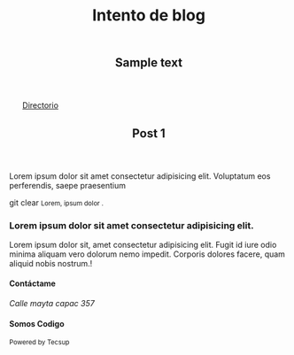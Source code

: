 <!DOCTYPE html>
<html lang="es">
    <head>
        <meta charset="UTF-8">
        <meta name="viewport" content="width=device-width>
        <link rel="stylesheet>
        <title>Reto</title>
    </head>
    <body>
        <header>
            <h1>Intento de blog</h1>
        </header>
        <main>
            <nav>
                <header>
                    <h2>Sample text</h2>
                </header>
                <ul>
                    <a href="reto2_sem1.html">Directorio</a>
                    <a href="reto2_sem1.html"></a>
                    <a href="reto2_sem1.html"></a>
                    <a href="reto2_sem1.html"></a>
                </ul>
            </nav>
            <article>
                <header>
                    <h2>Post 1</h2>
                </header>
                <section>
                    <p
                    >Lorem ipsum dolor sit amet consectetur adipisicing elit. Voluptatum eos perferendis, saepe praesentium 
                </p>
                </section>
                <footer>git clear
                    <small>Lorem, ipsum dolor .</small>
                </footer>
            </article>
            <aside>
                <section>
                    <h3>Lorem ipsum dolor sit amet consectetur adipisicing elit.
                    </h3>
                    <p>Lorem ipsum dolor sit, amet consectetur adipisicing elit. Fugit id iure odio minima aliquam vero dolorum nemo impedit. Corporis dolores facere, quam aliquid nobis nostrum.!</p>
                </section>
            </aside>
        </main>    
        <footer>
            <div>
                <h4>Contáctame</h4>
                <address>Calle mayta capac 357</address>
            </div>
            <div>
                <h4>Somos Codigo</h4>
                <small>Powered by Tecsup</small>
            </div>
        </footer>
    </body>
</html>
